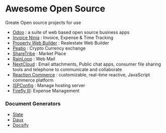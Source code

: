 # Awesome Open Source
Greate Open source projects for use
- [Odoo](https://github.com/odoo/odoo) : a suite of web based open source business apps
- [Invoice Ninja](https://github.com/invoiceninja/invoiceninja) : Invoice, Expense & Time Tracking
- [Property Web Builder](https://github.com/etewiah/property_web_builder) : Realestate Web Builder
- [Peatio](https://github.com/peatio/peatio) : Crypto Currency exchange
- [ShareTribe](https://github.com/sharetribe/sharetribe) : Market Place
- [RainLoop](http://www.rainloop.net/) : Web Mail
- [NextCloud](https://github.com/nextcloud) : Email attachments, Public chat apps, consumer file sharing tools and telephone to communicate and collaborate
- [Reaction Commerce](https://github.com/reactioncommerce/reaction) : customizable, real-time reactive, JavaScript commerce platform
- [ISPConfig](https://www.ispconfig.org/) : Manage hosting server
- [Firefly III](https://github.com/firefly-iii/firefly-iii): Expense Management

### Document Generators
- [Slate](https://github.com/lord/slate)
- [Daux](https://daux.io/)
- [Docsify](https://docsify.js.org)
